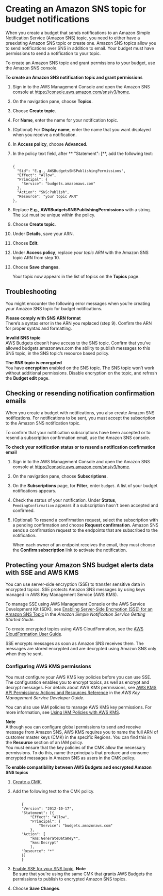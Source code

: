 # Creating an Amazon SNS topic for budget notifications<a name="budgets-sns-policy"></a>

When you create a budget that sends notifications to an Amazon Simple Notification Service \(Amazon SNS\) topic, you need to either have a preexisting Amazon SNS topic or create one\. Amazon SNS topics allow you to send notifications over SNS in addition to email\. Your budget must have permissions to send a notification to your topic\. 

To create an Amazon SNS topic and grant permissions to your budget, use the Amazon SNS console\.

**To create an Amazon SNS notification topic and grant permissions**

1. Sign in to the AWS Management Console and open the Amazon SNS console at [https://console\.aws\.amazon\.com/sns/v3/home](https://console.aws.amazon.com/sns/v3/home)\.

1. On the navigation pane, choose **Topics**\.

1. Choose **Create topic**\.

1. For **Name**, enter the name for your notification topic\.

1. \(Optional\) For **Display name**, enter the name that you want displayed when you receive a notification\.

1. In **Access policy**, choose **Advanced**\.

1. In the policy text field, after ** "Statement": \[**, add the following text:

   ```
       
   {
     "Sid": "E.g., AWSBudgetsSNSPublishingPermissions",
     "Effect": "Allow",
     "Principal": {
       "Service": "budgets.amazonaws.com"
     },
     "Action": "SNS:Publish",
     "Resource": "your topic ARN"
   },
   ```

1. Replace **E\.g\., AWSBudgetsSNSPublishingPermissions** with a string\. The `Sid` must be unique within the policy\.

1. Choose **Create topic**\.

1. Under **Details**, save your ARN\.

1. Choose **Edit**\.

1. Under **Access policy**, replace *your topic ARN* with the Amazon SNS topic ARN from step 10\.

1. Choose **Save changes**\.

   Your topic now appears in the list of topics on the **Topics** page\.

## Troubleshooting<a name="budgets-sns-troubleshoot"></a>

You might encounter the following error messages when you’re creating your Amazon SNS topic for budget notifications\.

**Please comply with SNS ARN format**  
There’s a syntax error in the ARN you replaced \(step 9\)\. Confirm the ARN for proper syntax and formatting\.

**Invalid SNS topic**  
AWS Budgets doesn’t have access to the SNS topic\. Confirm that you’ve allowed budgets\.amazonaws\.com the ability to publish messages to this SNS topic, in the SNS topic’s resource based policy\.

**The SNS topic is encrypted**  
You have **encryption** enabled on the SNS topic\. The SNS topic won’t work without additional permissions\. Disable encryption on the topic, and refresh the **Budget edit** page\. 

## Checking or resending notification confirmation emails<a name="budgets-confirm-subscription"></a>

When you create a budget with notifications, you also create Amazon SNS notifications\. For notifications to be sent, you must accept the subscription to the Amazon SNS notification topic\.

To confirm that your notification subscriptions have been accepted or to resend a subscription confirmation email, use the Amazon SNS console\.

**To check your notification status or to resend a notification confirmation email**

1. Sign in to the AWS Management Console and open the Amazon SNS console at [https://console\.aws\.amazon\.com/sns/v3/home](https://console.aws.amazon.com/sns/v3/home)\.

1. On the navigation pane, choose **Subscriptions**\.

1. On the **Subscriptions** page, for **Filter**, enter `budget`\. A list of your budget notifications appears\.

1. Check the status of your notification\. Under **Status**, `PendingConfirmation` appears if a subscription hasn't been accepted and confirmed\.

1. \(Optional\) To resend a confirmation request, select the subscription with a pending confirmation and choose **Request confirmation**\. Amazon SNS sends a confirmation request to the endpoints that are subscribed to the notification\.

   When each owner of an endpoint receives the email, they must choose the **Confirm subscription** link to activate the notification\.

## Protecting your Amazon SNS budget alerts data with SSE and AWS KMS<a name="protect-sns-sse"></a>

You can use server\-side encryption \(SSE\) to transfer sensitive data in encrypted topics\. SSE protects Amazon SNS messages by using keys managed in AWS Key Management Service \(AWS KMS\)\.

To manage SSE using AWS Management Console or the AWS Service Development Kit \(SDK\), see [Enabling Server\-Side Encryption \(SSE\) for an Amazon SNS Topic](https://docs.aws.amazon.com/sns/latest/dg/sns-tutorial-enable-encryption-for-topic.html) in the *Amazon Simple Notification Service Getting Started Guide*\.

To create encrypted topics using AWS CloudFormation, see the [AWS CloudFormation User Guide](https://docs.aws.amazon.com/AWSCloudFormation/latest/UserGuide/Welcome.html)\.

SSE encrypts messages as soon as Amazon SNS receives them\. The messages are stored encrypted and are decrypted using Amazon SNS only when they're sent\.

### Configuring AWS KMS permissions<a name="configure-kms-perm"></a>

You must configure your AWS KMS key policies before you can use SSE\. The configuration enables you to encrypt topics, as well as encrypt and decrypt messages\. For details about AWS KMS permissions, see [AWS KMS API Permissions: Actions and Resources Reference](https://docs.aws.amazon.com/kms/latest/developerguide/kms-api-permissions-reference.html) in the *AWS Key Management Service Developer Guide*\.

You can also use IAM policies to manage AWS KMS key permissions\. For more information, see [Using IAM Policies with AWS KMS](https://docs.aws.amazon.com/kms/latest/developerguide/iam-policies.html)\.

**Note**  
Although you can configure global permissions to send and receive message from Amazon SNS, AWS KMS requires you to name the full ARN of customer master keys \(CMK\) in the specific Regions\. You can find this in the **Resource** section of an IAM policy\.  
You must ensure that the key policies of the CMK allow the necessary permissions\. To do this, name the principals that produce and consume encrypted messages in Amazon SNS as users in the CMK policy\.<a name="enable-compatiblility"></a>

**To enable compatibility between AWS Budgets and encrypted Amazon SNS topics**

1. [Create a CMK](https://docs.aws.amazon.com/kms/latest/developerguide/create-keys.html#create-keys-console)\.

1. Add the following text to the CMK policy\.

   ```
       
       {
       "Version": "2012-10-17",
       "Statement": [{
           "Effect": "Allow",
           "Principal": {
               "Service": "budgets.amazonaws.com"
           },
       "Action": [
           "kms:GenerateDataKey*",
           "kms:Decrypt"
           ],
       "Resource": "*"
       }]
       }
   ```

1. [Enable SSE for your SNS topic](https://docs.aws.amazon.com/sns/latest/dg/sns-tutorial-enable-encryption-for-topic.html)\.
**Note**  
Be sure that you're using the same CMK that grants AWS Budgets the permissions to publish to encrypted Amazon SNS topics\.

1. Choose **Save Changes**\.